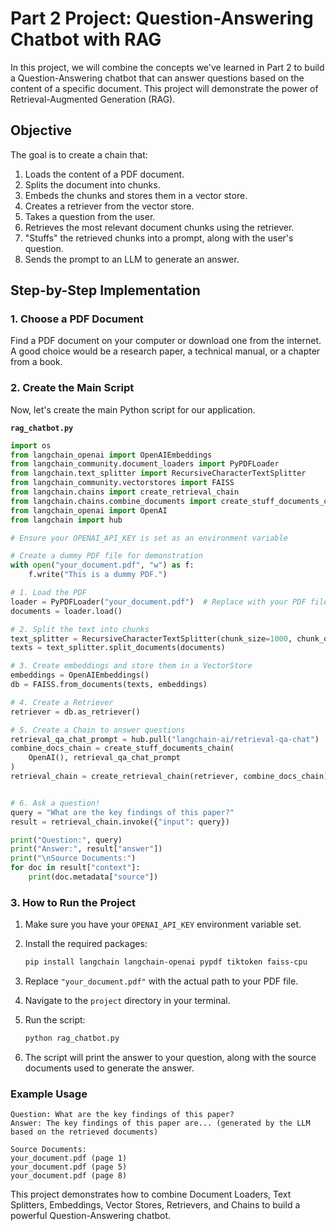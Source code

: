 # Part 2 Project: Question-Answering Chatbot with RAG

In this project, we will combine the concepts we've learned in Part 2 to build a Question-Answering chatbot that can answer questions based on the content of a specific document. This project will demonstrate the power of Retrieval-Augmented Generation (RAG).

## Objective

The goal is to create a chain that:
1.  Loads the content of a PDF document.
2.  Splits the document into chunks.
3.  Embeds the chunks and stores them in a vector store.
4.  Creates a retriever from the vector store.
5.  Takes a question from the user.
6.  Retrieves the most relevant document chunks using the retriever.
7.  "Stuffs" the retrieved chunks into a prompt, along with the user's question.
8.  Sends the prompt to an LLM to generate an answer.

## Step-by-Step Implementation

### 1. Choose a PDF Document

Find a PDF document on your computer or download one from the internet. A good choice would be a research paper, a technical manual, or a chapter from a book.

### 2. Create the Main Script

Now, let's create the main Python script for our application.

**`rag_chatbot.py`**

```python
import os
from langchain_openai import OpenAIEmbeddings
from langchain_community.document_loaders import PyPDFLoader
from langchain.text_splitter import RecursiveCharacterTextSplitter
from langchain_community.vectorstores import FAISS
from langchain.chains import create_retrieval_chain
from langchain.chains.combine_documents import create_stuff_documents_chain
from langchain_openai import OpenAI
from langchain import hub

# Ensure your OPENAI_API_KEY is set as an environment variable

# Create a dummy PDF file for demonstration
with open("your_document.pdf", "w") as f:
    f.write("This is a dummy PDF.")

# 1. Load the PDF
loader = PyPDFLoader("your_document.pdf")  # Replace with your PDF file
documents = loader.load()

# 2. Split the text into chunks
text_splitter = RecursiveCharacterTextSplitter(chunk_size=1000, chunk_overlap=100)
texts = text_splitter.split_documents(documents)

# 3. Create embeddings and store them in a VectorStore
embeddings = OpenAIEmbeddings()
db = FAISS.from_documents(texts, embeddings)

# 4. Create a Retriever
retriever = db.as_retriever()

# 5. Create a Chain to answer questions
retrieval_qa_chat_prompt = hub.pull("langchain-ai/retrieval-qa-chat")
combine_docs_chain = create_stuff_documents_chain(
    OpenAI(), retrieval_qa_chat_prompt
)
retrieval_chain = create_retrieval_chain(retriever, combine_docs_chain)


# 6. Ask a question!
query = "What are the key findings of this paper?"
result = retrieval_chain.invoke({"input": query})

print("Question:", query)
print("Answer:", result["answer"])
print("\nSource Documents:")
for doc in result["context"]:
    print(doc.metadata["source"])
```

### 3. How to Run the Project

1.  Make sure you have your `OPENAI_API_KEY` environment variable set.
2.  Install the required packages:

    ```bash
    pip install langchain langchain-openai pypdf tiktoken faiss-cpu
    ```
3.  Replace `"your_document.pdf"` with the actual path to your PDF file.
4.  Navigate to the `project` directory in your terminal.
5.  Run the script:

    ```bash
    python rag_chatbot.py
    ```

6.  The script will print the answer to your question, along with the source documents used to generate the answer.

### Example Usage

```
Question: What are the key findings of this paper?
Answer: The key findings of this paper are... (generated by the LLM based on the retrieved documents)

Source Documents:
your_document.pdf (page 1)
your_document.pdf (page 5)
your_document.pdf (page 8)
```

This project demonstrates how to combine Document Loaders, Text Splitters, Embeddings, Vector Stores, Retrievers, and Chains to build a powerful Question-Answering chatbot.
